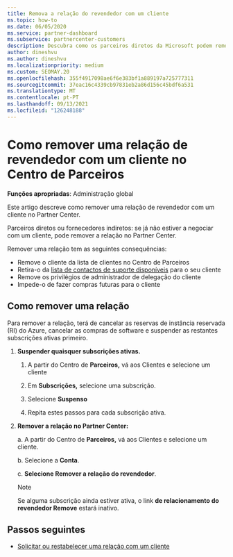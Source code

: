 ```yaml
---
title: Remova a relação do revendedor com um cliente
ms.topic: how-to
ms.date: 06/05/2020
ms.service: partner-dashboard
ms.subservice: partnercenter-customers
description: Descubra como os parceiros diretos da Microsoft podem remover os clientes da sua lista, remover privilégios de administração delegados e parar de apoiar ou comprar para um cliente.
author: dineshvu
ms.author: dineshvu
ms.localizationpriority: medium
ms.custom: SEOMAY.20
ms.openlocfilehash: 355f4917098ae6f6e383bf1a889197a725777311
ms.sourcegitcommit: 37eac16c4339cb97831eb2a86d156c45bdf6a531
ms.translationtype: MT
ms.contentlocale: pt-PT
ms.lasthandoff: 09/13/2021
ms.locfileid: "126248188"
---
```

# <a name="how-to-remove-a-reseller-relationship-with-a-customer-in-partner-center"></a>Como remover uma relação de revendedor com um cliente no Centro de Parceiros

**Funções apropriadas**: Administração global

Este artigo descreve como remover uma relação de revendedor com um cliente no Partner Center.

Parceiros diretos ou fornecedores indiretos: se já não estiver a negociar com um cliente, pode remover a relação no Partner Center.

Remover uma relação tem as seguintes consequências:

- Remove o cliente da lista de clientes no Centro de Parceiros
- Retira-o da [lista de contactos de suporte disponíveis](assign-support-contacts.md) para o seu cliente
- Remove os privilégios de administrador de delegação do cliente
- Impede-o de fazer compras futuras para o cliente

## <a name="how-to-remove-a-relationship"></a>Como remover uma relação

Para remover a relação, terá de cancelar as reservas de instância reservada (RI) do Azure, cancelar as compras de software e suspender as restantes subscrições ativas primeiro.

1. **Suspender quaisquer subscrições ativas.**

   1. A partir do Centro de **Parceiros,** vá aos Clientes e selecione um cliente

   2. Em **Subscrições,** selecione uma subscrição.

   3. Selecione **Suspenso**

   4. Repita estes passos para cada subscrição ativa.

2. **Remover a relação no Partner Center:**

   a. A partir do Centro de **Parceiros,** vá aos Clientes e selecione um cliente.

   b. Selecione a **Conta**.

   c. **Selecione Remover a relação do revendedor**.

   > [!NOTE]
   > Se alguma subscrição ainda estiver ativa, o link **de relacionamento do revendedor Remove** estará inativo.

## <a name="next-steps"></a>Passos seguintes

- [Solicitar ou restabelecer uma relação com um cliente](request-a-relationship-with-a-customer.md)
